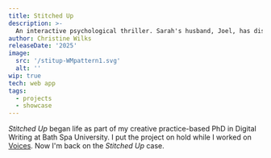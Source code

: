 ```yaml
---
title: Stitched Up
description: >-
  An interactive psychological thriller. Sarah's husband, Joel, has disappeared but she refuses to believe he's left her. Alone and desperate, she goes in search of him. Meanwhile, Joel is held prisoner in a dark place, subjected to the twisted interrogations of his captor. Can he talk his way out of this nightmare? Will Sarah find him before it's too late? It all depends on the choices they (you) make.
author: Christine Wilks
releaseDate: '2025'
image:
  src: '/stitup-WMpattern1.svg'
  alt: ''
wip: true
tech: web app
tags:
  - projects
  - showcase
---
```



<cite>Stitched Up</cite> began life as part of my creative practice-based PhD in Digital Writing at Bath Spa University. I put the project on hold while I worked on [Voices](/works/voices). Now I'm back on the <cite>Stitched Up</cite> case.


